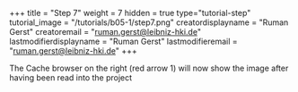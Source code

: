 +++
title = "Step 7"
weight = 7
hidden = true
type="tutorial-step"
tutorial_image = "/tutorials/b05-1/step7.png"
creatordisplayname = "Ruman Gerst"
creatoremail = "ruman.gerst@leibniz-hki.de"
lastmodifierdisplayname = "Ruman Gerst"
lastmodifieremail = "ruman.gerst@leibniz-hki.de"
+++

The Cache browser on the right (red arrow 1) will now show the image after having been read into the project